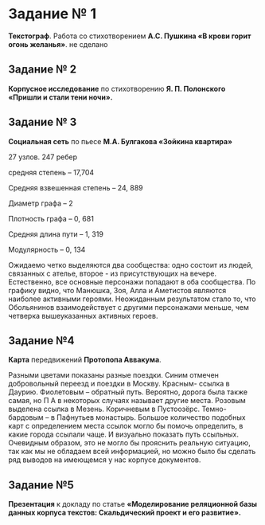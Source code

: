# Задание № 1 # 

**Текстограф**. Работа со стихотворением **А.С. Пушкина «В крови горит огонь желанья»**.  не сделано

## Задание № 2 ##


**Корпусное исследование** по стихотворению **Я. П. Полонского «Пришли и стали тени ночи».**

## Задание № 3 ##


**Социальная сеть** по пьесе **М.А. Булгакова «Зойкина квартира»**


27 узлов. 247 ребер

средняя степень – 17,704

Средняя взвешенная степень – 24, 889

Диаметр графа – 2

Плотность графа – 0, 681

Средняя длина пути – 1, 319

Модулярность – 0, 134

Ожидаемо четко выделяются два сообщества: одно состоит из людей, связанных с ателье, второе - из присутствующих на вечере. Естественно, все основные персонажи попадают в оба сообщества.  По графику видно, что Манюшка, Зоя, Алла и Аметистов являются наиболее активными героями. Неожиданным результатом стало то, что Обольянинов взаимодействует с другими персонажами меньше, чем четверка вышеуказанных активных героев.


## Задание №4 ##
**Карта** передвижений **Протопопа Аввакума**.

Разными цветами показаны разные поездки. Синим отмечен добровольный переезд и поездки в Москву. Красным- ссылка в Даурию. Фиолетовым – обратный путь. Вероятно, дорога была также самая, но П А в некоторых случаях называет другие места. Розовым выделена ссылка в Мезень. Коричневым в Пустоозёрс. Темно-бардовым – в Пафнутьев монастырь. Большое количество подобных карт с определением места ссылок могло бы помочь определить, в какие города ссылали чаще. И визуально показать путь ссыльных. Очевидным образом, это не могло бы прояснить реальную ситуацию, так как мы не обладаем всей информацией, но можно было бы сделать ряд выводов на имеющемся у нас корпусе документов.  
## Задание №5 ##

**Презентация** к докладу по статье **«Моделирование реляционной базы данных корпуса текстов: Скальдический проект и его развитие».**
